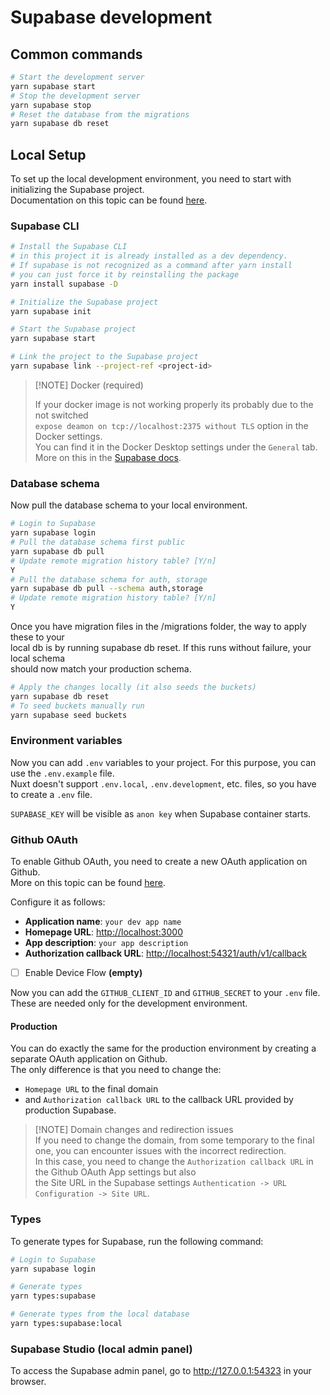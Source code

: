 # Supabase development

## Common commands

```bash
# Start the development server
yarn supabase start
# Stop the development server
yarn supabase stop
# Reset the database from the migrations
yarn supabase db reset
```

## Local Setup

To set up the local development environment, you need to start with initializing the Supabase project.  
Documentation on this topic can be found [here](https://supabase.com/docs/guides/local-development).

### Supabase CLI

```bash
# Install the Supabase CLI 
# in this project it is already installed as a dev dependency.
# If supabase is not recognized as a command after yarn install
# you can just force it by reinstalling the package
yarn install supabase -D

# Initialize the Supabase project
yarn supabase init

# Start the Supabase project
yarn supabase start

# Link the project to the Supabase project
yarn supabase link --project-ref <project-id>
```

> [!NOTE] Docker (required)
>
> If your docker image is not working properly its probably due to the not switched  
> `expose deamon on tcp://localhost:2375 without TLS` option in the Docker settings.  
> You can find it in the Docker Desktop settings under the `General` tab.  
> More on this in the [Supabase docs](https://supabase.com/docs/guides/local-development/cli/getting-started).

### Database schema

Now pull the database schema to your local environment.

```bash
# Login to Supabase
yarn supabase login
# Pull the database schema first public
yarn supabase db pull
# Update remote migration history table? [Y/n] 
Y
# Pull the database schema for auth, storage
yarn supabase db pull --schema auth,storage
# Update remote migration history table? [Y/n]
Y
```

Once you have migration files in the /migrations folder, the way to apply these to your  
local db is by running supabase db reset. If this runs without failure, your local schema  
should now match your production schema.

```bash
# Apply the changes locally (it also seeds the buckets)
yarn supabase db reset
# To seed buckets manually run
yarn supabase seed buckets
```

### Environment variables

Now you can add `.env` variables to your project. For this purpose, you can use the `.env.example` file.  
Nuxt doesn't support `.env.local`, `.env.development`, etc. files, so you have to create a `.env` file.

`SUPABASE_KEY` will be visible as `anon key` when Supabase container starts.

### Github OAuth

To enable Github OAuth, you need to create a new OAuth application on Github.  
More on this topic can be found [here](https://supabase.com/docs/guides/auth/social-login/auth-github).

Configure it as follows:

- __Application name__: `your dev app name`
- __Homepage URL__: <http://localhost:3000>
- __App description__: `your app description`
- __Authorization callback URL__: <http://localhost:54321/auth/v1/callback>
- [ ] Enable Device Flow __(empty)__

Now you can add the `GITHUB_CLIENT_ID` and `GITHUB_SECRET` to your `.env` file.  
These are needed only for the development environment.

#### Production

You can do exactly the same for the production environment by creating a separate OAuth application on Github.  
The only difference is that you need to change the:

- `Homepage URL` to the final domain
- and `Authorization callback URL` to the callback URL provided by production Supabase.

> [!NOTE] Domain changes and redirection issues  
> If you need to change the domain, from some temporary to the final one, you can encounter issues with the incorrect redirection.  
> In this case, you need to change the `Authorization callback URL` in the Github OAuth App settings but also  
> the Site URL in the Supabase settings `Authentication -> URL Configuration -> Site URL`.

### Types

To generate types for Supabase, run the following command:

```bash
# Login to Supabase
yarn supabase login

# Generate types
yarn types:supabase

# Generate types from the local database
yarn types:supabase:local
```

### Supabase Studio (local admin panel)

To access the Supabase admin panel, go to <http://127.0.0.1:54323> in your browser.
